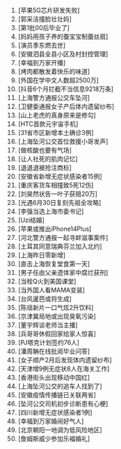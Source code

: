 
1. [苹果5G芯片研发失败]
1. [郭采洁撞脸壮壮妈]
1. [第1批00后毕业了]
1. [妈妈用孩子养的蚕宝宝制蚕丝扇]
1. [演员季东燃去世]
1. [安徽泗县全县小区及村封控管理]
1. [幸福到万家开播]
1. [烤肉都散发着快乐的味道]
1. [外国在学中文人数超2500万]
1. [抖音6个月拦截不当信息9218万条]
1. [上海警方通报公交车坠河]
1. [卫健委通报女子产后体内遗留纱布]
1. [山上老虎的真身原来是修勾]
1. [HTC首款元宇宙手机]
1. [31省市区新增本土确诊3例]
1. [上海坠河公交首位救援小哥发声]
1. [做核酸也要有气场]
1. [让人社死的肌肉记忆]
1. [退退退被抢注商标]
1. [安徽省新增无症状感染者15例]
1. [重庆客货车相撞致5死12伤]
1. [刘昊然状告一叶子获赔20万]
1. [光遇6月30日复刻先祖全攻略]
1. [李强当选上海市委书记]
1. [Uzi结婚]
1. [苹果或推出iPhone14Plus]
1. [河北警方通报一起寻衅滋事案件]
1. [土耳其同意瑞典芬兰加入北约]
1. [上海昨日零新增]
1. [直击上海恢复堂食第一天]
1. [男子任由父亲遗体家中腐烂获刑]
1. [当栓Q火到美国课堂]
1. [当外国人看MAMA变装]
1. [台风暹芭或将生成]
1. [陈瑶新片一口气炫2升饮料]
1. [京津冀局地或出现臭氧污染]
1. [董宇辉谈老师当主播]
1. [兵哥哥休假回家给家人惊喜]
1. [PJ塔克计划签约76人]
1. [潘周聃在线批阅毕业问答]
1. [女子顺产2月后发现体内遗留纱布]
1. [天津增9例无症状8人在海关工作]
1. [香港街头出现移动中国红]
1. [上海坠河公交的追车人找到了]
1. [安徽疫情传播链已关联两省]
1. [坠河公交司机初步诊断患有心梗]
1. [四川新增无症状感染者1例]
1. [幸福到万家婚闹好气人]
1. [北京朝阳一地调为低风险地区]
1. [詹姆斯威少参加乐福婚礼]